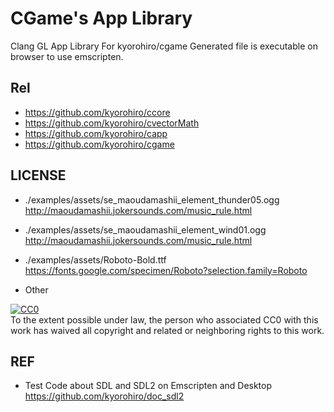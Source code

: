 # CGame's App Library

Clang GL App Library For kyorohiro/cgame
Generated file is executable on browser
to use emscripten.

## Rel
- https://github.com/kyorohiro/ccore
- https://github.com/kyorohiro/cvectorMath
- https://github.com/kyorohiro/capp
- https://github.com/kyorohiro/cgame

## LICENSE
- ./examples/assets/se_maoudamashii_element_thunder05.ogg  
  http://maoudamashii.jokersounds.com/music_rule.html


- ./examples/assets/se_maoudamashii_element_wind01.ogg  
  http://maoudamashii.jokersounds.com/music_rule.html

- ./examples/assets/Roboto-Bold.ttf  
  https://fonts.google.com/specimen/Roboto?selection.family=Roboto

- Other
<p xmlns:dct="http://purl.org/dc/terms/">
  <a rel="license"
     href="http://creativecommons.org/publicdomain/zero/1.0/">
    <img src="http://i.creativecommons.org/p/zero/1.0/88x31.png" style="border-style: none;" alt="CC0" />
  </a>
  <br />
  To the extent possible under law,
  <span rel="dct:publisher" resource="[_:publisher]">the person who associated CC0</span>
  with this work has waived all copyright and related or neighboring
  rights to this work.
</p>


## REF
- Test Code about SDL and SDL2 on Emscripten and Desktop  
  https://github.com/kyorohiro/doc_sdl2
